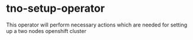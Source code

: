 # tno-setup-operator
This operator will perform necessary actions which are needed for setting up a two nodes openshift cluster
